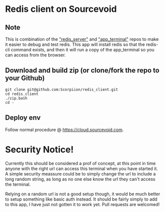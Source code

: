 # Redis client on Sourcevoid

## Note

This is combination of the ["redis_server"](https://github.com/Scorpiion/redis_server) and ["app_terminal"](https://github.com/Scorpiion/app_terminal) repos to make it easier to debug and test redis. This app will install redis so that the redis-cli command exists, and then it will run a copy of the app_terminal so you can access from the browser. 

## Download and build zip (or clone/fork the repo to your Github)
    git clone git@github.com:Scorpiion/redis_client.git
    cd redis_client
    ./zip.bash
    cd -
    
## Deploy env

Follow normal procedure @ https://cloud.sourcevoid.com. 

# Security Notice!

Currently this should be considered a prof of concept, at this point in time anyone with the right url can access this terminal when you have started it. A simple security meassure could be to simply change the url to include a long random string, as long as no one else know the url they can't access the terminal.

Relying on a random url is not a good setup though, it would be much better to setup something like basic auth instead. It should be fairly simply to add to this app, I have just not gotten it to work yet. Pull requests are welcomed!


